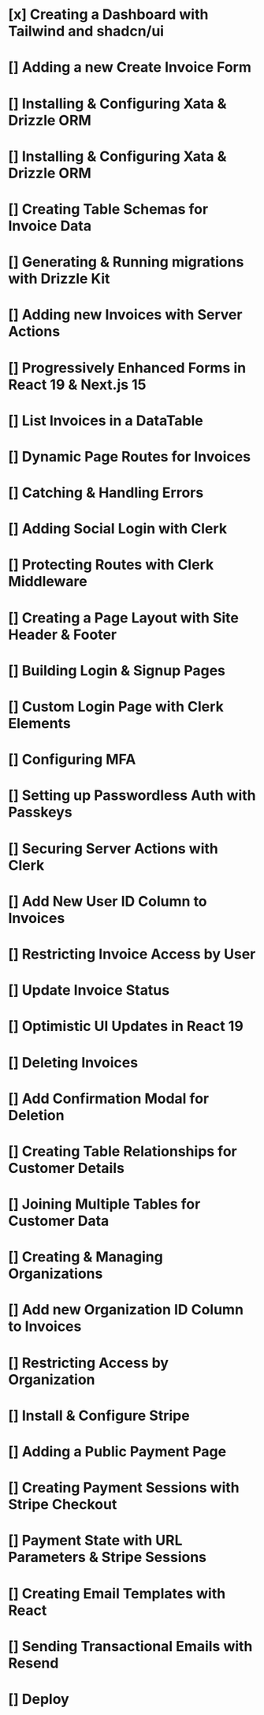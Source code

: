 # [x] Creating a Dashboard with Tailwind and shadcn/ui

# [] Adding a new Create Invoice Form

# [] Installing & Configuring Xata & Drizzle ORM

# [] Installing & Configuring Xata & Drizzle ORM

# [] Creating Table Schemas for Invoice Data

# [] Generating & Running migrations with Drizzle Kit

# [] Adding new Invoices with Server Actions

# [] Progressively Enhanced Forms in React 19 & Next.js 15

# [] List Invoices in a DataTable

# [] Dynamic Page Routes for Invoices

# [] Catching & Handling Errors

# [] Adding Social Login with Clerk

# [] Protecting Routes with Clerk Middleware

# [] Creating a Page Layout with Site Header & Footer

# [] Building Login & Signup Pages

# [] Custom Login Page with Clerk Elements

# [] Configuring MFA

# [] Setting up Passwordless Auth with Passkeys

# [] Securing Server Actions with Clerk

# [] Add New User ID Column to Invoices

# [] Restricting Invoice Access by User

# [] Update Invoice Status

# [] Optimistic UI Updates in React 19

# [] Deleting Invoices

# [] Add Confirmation Modal for Deletion

# [] Creating Table Relationships for Customer Details

# [] Joining Multiple Tables for Customer Data

# [] Creating & Managing Organizations

# [] Add new Organization ID Column to Invoices

# [] Restricting Access by Organization

# [] Install & Configure Stripe

# [] Adding a Public Payment Page

# [] Creating Payment Sessions with Stripe Checkout

# [] Payment State with URL Parameters & Stripe Sessions

# [] Creating Email Templates with React

# [] Sending Transactional Emails with Resend

# [] Deploy
